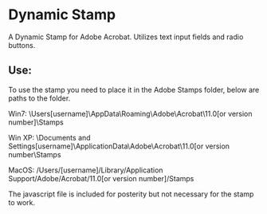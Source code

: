 # Dynamic Stamp

A Dynamic Stamp for Adobe Acrobat.  Utilizes text input fields and radio buttons.  

<h2>Use: </h2>

To use the stamp you need to place it in the Adobe Stamps folder, below are paths to the folder. 

Win7: \Users\[username]\AppData\Roaming\Adobe\Acrobat\11.0[or version number]\Stamps

Win XP: \Documents and Settings\[username]\ApplicationData\Adobe\Acrobat\11.0[or version number\Stamps

MacOS: /Users/[username]/Library/Application Support/Adobe/Acrobat/11.0[or version number]/Stamps

The javascript file is included for posterity but not necessary for the stamp to work. 
